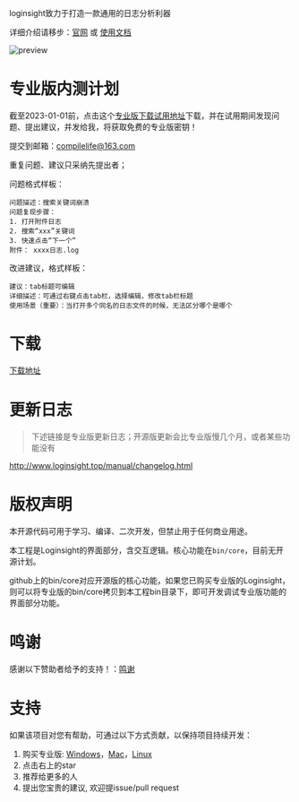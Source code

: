 loginsight致力于打造一款通用的日志分析利器

详细介绍请移步：[官网](http://www.loginsight.top) 或 [使用文档](http://www.loginsight.top/manual/)

![preview](https://z3.ax1x.com/2021/05/24/gxZ9s0.png)

# 专业版内测计划
截至2023-01-01前，点击这个[专业版下载试用地址](https://mianbaoduo.com/o/bread/YZmYkpts)下载，并在试用期间发现问题、提出建议，并发给我，将获取免费的专业版密钥！

提交到邮箱：compilelife@163.com

重复问题、建议只采纳先提出者；

问题格式样板：

```
问题描述：搜索关键词崩溃
问题复现步骤：
1. 打开附件日志
2. 搜索“xxx”关键词
3. 快速点击“下一个”
附件： xxxx日志.log
```

改进建议，格式样板：

```
建议：tab标题可编辑
详细描述：可通过右键点击tab栏，选择编辑，修改tab栏标题
使用场景（重要）：当打开多个同名的日志文件的时候，无法区分哪个是哪个
```


# 下载

[下载地址](https://mianbaoduo.com/o/bread/YZmYkpts)

# 更新日志

> 下述链接是专业版更新日志；开源版更新会比专业版慢几个月，或者某些功能没有

http://www.loginsight.top/manual/changelog.html

# 版权声明

本开源代码可用于学习、编译、二次开发，但禁止用于任何商业用途。

本工程是Loginsight的界面部分，含交互逻辑。核心功能在`bin/core`，目前无开源计划。

github上的bin/core对应开源版的核心功能，如果您已购买专业版的Loginsight，则可以将专业版的bin/core拷贝到本工程bin目录下，即可开发调试专业版功能的界面部分功能。

# 鸣谢

感谢以下赞助者给予的支持！：[鸣谢](https://github.com/compilelife/loginsight/wiki)

# 支持

如果该项目对您有帮助，可通过以下方式贡献，以保持项目持续开发：

1. 购买专业版: [Windows](https://mianbaoduo.com/o/bread/YZibl55q)，[Mac](https://mianbaoduo.com/o/bread/YZibmZpx)，[Linux](https://mianbaoduo.com/o/bread/YZibmZtp)
2. 点击右上的star
3. 推荐给更多的人
4. 提出您宝贵的建议, 欢迎提issue/pull request
